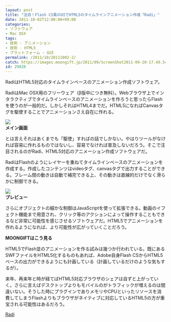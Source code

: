 ```yaml
---
layout: post
title: "注目！Flash CS風のUIでHTML5のタイムラインアニメーション作成「Radi」"
date: 2011-10-02T12:00:00+09:00
categories:
- ソフトウェア
- Mac OSX
tags: 
- 技術 - アニメーション
- 技術 - HTML5
- プラットフォーム - GUI
permalink: /2011/10/20111002-2/
catch: https://images.moongift.jp/2011/09/ScreenShot2011-09-20-17.49.54_thumb.png
id: 29820
---
```

RadiはHTML5対応のタイムラインベースのアニメーション作成ソフトウェア。

  

RadiはMac OSX用のフリーウェア（β版中につき無料）。Webブラウザ上でインタラクティブでタイムラインベースのアニメーションを作ろうと思ったらFlashを使うのが一般的だ。しかしそれはHTML4までだ。HTML5になればCanvasタグを駆使することでアニメーションさえ自在に作れる。

  

[![](https://images.moongift.jp/2011/09/ScreenShot2011-09-20-17.49.26_thumb.png)](https://images.moongift.jp/2011/09/243203406bbeb779c84c48a83bea9481.png)  
**メイン画面**

  

とは言えそれはあくまでも「駆使」すればの話でしかない。やはりツールがなければ容易に作れるものではないし、容易でなければ普及しないだろう。そこで注目されるのがRadi、HTML5対応のアニメーション作成ソフトウェアだ。

  
<!--more-->  

RadiはFlashのようにレイヤーを重ねてタイムラインベースのアニメーションを作成する。作成したコンテンツはvideoタグ、canvasタグで出力することができる。フレーム間の動きは自動で補完できる上、その動きは直線的だけでなく滑らかに制御できる。

  

[![](https://images.moongift.jp/2011/09/ScreenShot2011-09-20-17.49.54_thumb.png)](https://images.moongift.jp/2011/09/2b199d7fea6a31300c29d84fb5249520.png)  
**プレビュー**

  

さらにオブジェクトの細かな制御はJavaScriptを使って拡張できる。動画のイフェクト機能まで用意され、クリック等のアクションによって操作することもできるなど非常に可能性を感じさせるソフトウェアだ。HTML5でアニメーションを作れるようになれば、より可能性が広がっていくことだろう。

  
  
  

**MOONGIFTはこう見る**

  

HTML5でFlash並のアニメーションを作る試みは幾つか行われている。既にあるSWFファイルをHTML5化するものもあれば、Adobe自身Flash CSからHTML5ベースの出力ができるようにも計画している（計画しているだけのような気もするが）。

  

来年、再来年と時が経てばHTML5対応ブラウザのシェアは自ずと上がっていく。さらに言えばデスクトップよりもモバイルのがトラフィックが増えるのは間違いない。そうした時にプラグインでありメモリやCPUといったリソースを消費してしまうFlashよりもブラウザがネイティブに対応しているHTML5の方が重宝される可能性はあるだろう。

  

[Radi](http://radiapp.com/)

